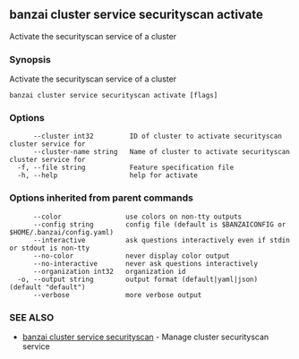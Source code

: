 ## banzai cluster service securityscan activate

Activate the securityscan service of a cluster

### Synopsis

Activate the securityscan service of a cluster

```
banzai cluster service securityscan activate [flags]
```

### Options

```
      --cluster int32         ID of cluster to activate securityscan cluster service for
      --cluster-name string   Name of cluster to activate securityscan cluster service for
  -f, --file string           Feature specification file
  -h, --help                  help for activate
```

### Options inherited from parent commands

```
      --color                use colors on non-tty outputs
      --config string        config file (default is $BANZAICONFIG or $HOME/.banzai/config.yaml)
      --interactive          ask questions interactively even if stdin or stdout is non-tty
      --no-color             never display color output
      --no-interactive       never ask questions interactively
      --organization int32   organization id
  -o, --output string        output format (default|yaml|json) (default "default")
      --verbose              more verbose output
```

### SEE ALSO

* [banzai cluster service securityscan](banzai_cluster_service_securityscan.md)	 - Manage cluster securityscan service

